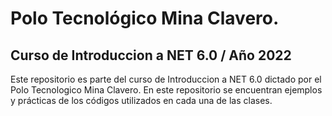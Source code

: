 # Polo Tecnológico Mina Clavero.
## Curso de Introduccion a NET 6.0 / Año 2022

Este repositorio es parte del curso de Introduccion a NET 6.0 dictado por el Polo Tecnologico Mina Clavero.
En este repositorio se encuentran ejemplos y prácticas de los códigos utilizados en cada una de las clases.


